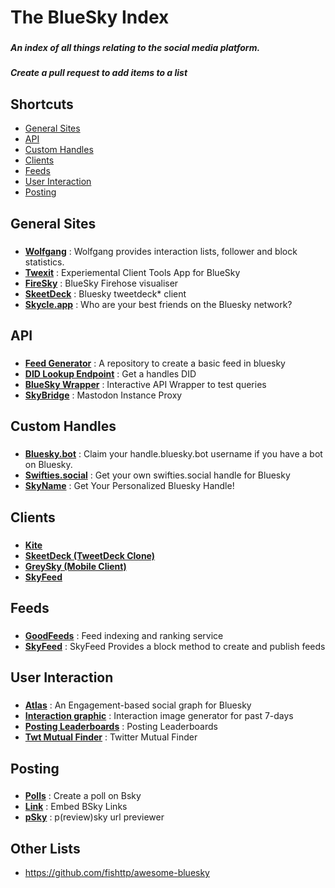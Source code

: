 # The BlueSky Index
###
##### An index of all things relating to the social media platform. 
##### Create a pull request to add items to a list

## Shortcuts
* [General Sites](#general-sites)
* [API](#api)
* [Custom Handles](#handles)
* [Clients](#clients)
* [Feeds](#feeds)
* [User Interaction](#user-interaction)
* [Posting](#posting)

## General Sites
###
* **[Wolfgang](https://wolfgang.raios.xyz)** : Wolfgang provides interaction lists, follower and block statistics.
* **[Twexit](https://twexit.nl)** : Experiemental Client Tools App for BlueSky
* **[FireSky](https://firesky.tv)** : BlueSky Firehose visualiser
* **[SkeetDeck](https://tokimekibluesky.vercel.app/login)** : Bluesky tweetdeck\* client
* **[Skycle.app](https://skycle.app)** : Who are your best friends on the Bluesky network?

## API
###
* **[Feed Generator](https://github.com/bluesky-social/feed-generator)** : A repository to create a basic feed in bluesky
* **[DID Lookup Endpoint](https://bsky.social/xrpc/com.atproto.identity.resolveHandle?handle=YourHandle)** : Get a handles DID
* **[BlueSky Wrapper](https://blue.amazingca.dev)** : Interactive API Wrapper to test queries
* **[SkyBridge](https://skybridge.fly.dev)** : Mastodon Instance Proxy

## Custom Handles
###
* **[Bluesky.bot](https://bluesky.bot)** : Claim your handle.bluesky.bot username if you have a bot on Bluesky.
* **[Swifties.social](https://swifties.social)** : Get your own swifties.social handle for Bluesky
* **[SkyName](https://www.skyname.io)** : Get Your Personalized Bluesky Handle!

## Clients
###
* **[Kite](https://kite.black/#/login)**
* **[SkeetDeck (TweetDeck Clone)](https://tokimekibluesky.vercel.app/login)**
* **[GreySky (Mobile Client)](https://graysky.app)**
* **[SkyFeed](https://skyfeed.app)**

## Feeds
###
* **[GoodFeeds](https://goodfeeds.co)** : Feed indexing and ranking service
* **[SkyFeed](https://skyfeed.app)** : SkyFeed Provides a block method to create and publish feeds
  
## User Interaction
###
* **[Atlas](https://bsky.jazco.dev)** : An Engagement-based social graph for Bluesky
* **[Interaction graphic](https://wolfgang.raios.xyz/interactions)** :  Interaction image generator for past 7-days
* **[Posting Leaderboards](https://vqv.app/stats)** : Posting Leaderboards
* **[Twt Mutual Finder](https://github.com/kawamataryo/sky-follower-bridge)** : Twitter Mutual Finder
  
## Posting
###
* **[Polls](https://poll.blue)** : Create a poll on Bsky
* **[Link](https://bsky.link)** : Embed BSky Links
* **[pSky](https://github.com/ianklatzco/psky.app/)** : p(review)sky url previewer

## Other Lists
* https://github.com/fishttp/awesome-bluesky
